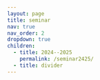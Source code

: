 ```yaml
---
layout: page
title: seminar
nav: true
nav_order: 2
dropdown: true
children:
  - title: 2024--2025
    permalink: /seminar2425/
  - title: divider
---
```

